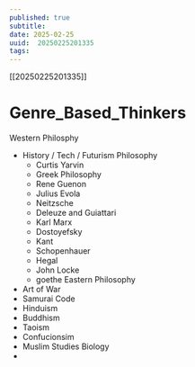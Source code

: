 ```yaml
---
published: true
subtitle: 
date: 2025-02-25
uuid:  20250225201335
tags: 
---
```


[[20250225201335]]

# Genre_Based_Thinkers

Western Philosphy
- History / Tech / Futurism Philosophy
	- Curtis Yarvin
	- Greek Philosophy
	- Rene Guenon
	- Julius Evola
	- Neitzsche
	- Deleuze and Guiattari
	- Karl Marx
	- Dostoyefsky
	- Kant
	- Schopenhauer
	- Hegal
	- John Locke
	- goethe
Eastern Philosophy
- Art of War
- Samurai Code
- Hinduism
- Buddhism
- Taoism
- Confucionsim
- Muslim Studies
Biology
- 